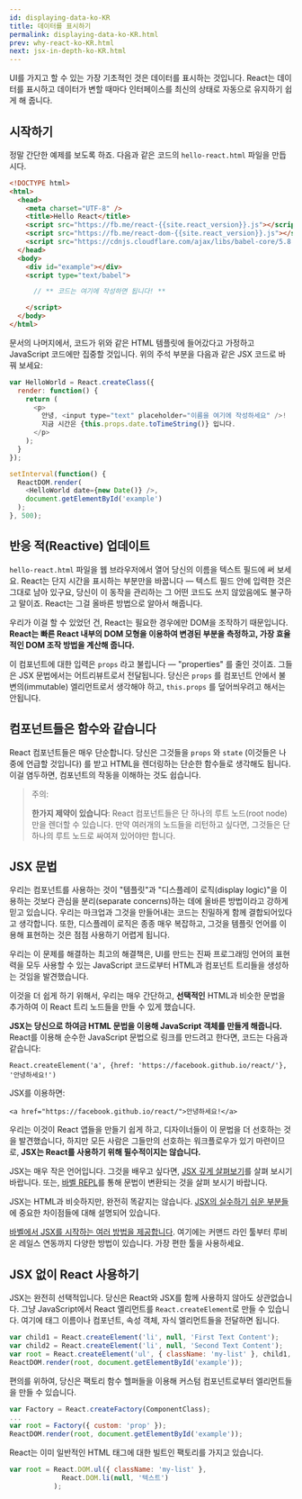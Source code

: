 ```yaml
---
id: displaying-data-ko-KR
title: 데이터를 표시하기
permalink: displaying-data-ko-KR.html
prev: why-react-ko-KR.html
next: jsx-in-depth-ko-KR.html
---
```


UI를 가지고 할 수 있는 가장 기초적인 것은 데이터를 표시하는 것입니다. React는 데이터를 표시하고 데이터가 변할 때마다 인터페이스를 최신의 상태로 자동으로 유지하기 쉽게 해 줍니다.

## 시작하기

정말 간단한 예제를 보도록 하죠. 다음과 같은 코드의 `hello-react.html` 파일을 만듭시다.

```html
<!DOCTYPE html>
<html>
  <head>
    <meta charset="UTF-8" />
    <title>Hello React</title>
    <script src="https://fb.me/react-{{site.react_version}}.js"></script>
    <script src="https://fb.me/react-dom-{{site.react_version}}.js"></script>
    <script src="https://cdnjs.cloudflare.com/ajax/libs/babel-core/5.8.23/browser.min.js"></script>
  </head>
  <body>
    <div id="example"></div>
    <script type="text/babel">

      // ** 코드는 여기에 작성하면 됩니다! **

    </script>
  </body>
</html>
```

문서의 나머지에서, 코드가 위와 같은 HTML 템플릿에 들어갔다고 가정하고 JavaScript 코드에만 집중할 것입니다. 위의 주석 부분을 다음과 같은 JSX 코드로 바꿔 보세요:

```javascript
var HelloWorld = React.createClass({
  render: function() {
    return (
      <p>
        안녕, <input type="text" placeholder="이름을 여기에 작성하세요" />!
        지금 시간은 {this.props.date.toTimeString()} 입니다.
      </p>
    );
  }
});

setInterval(function() {
  ReactDOM.render(
    <HelloWorld date={new Date()} />,
    document.getElementById('example')
  );
}, 500);
```

## 반응 적(Reactive) 업데이트

`hello-react.html` 파일을 웹 브라우저에서 열어 당신의 이름을 텍스트 필드에 써 보세요. React는 단지 시간을 표시하는 부분만을 바꿉니다 — 텍스트 필드 안에 입력한 것은 그대로 남아 있구요, 당신이 이 동작을 관리하는 그 어떤 코드도 쓰지 않았음에도 불구하고 말이죠. React는 그걸 올바른 방법으로 알아서 해줍니다.

우리가 이걸 할 수 있었던 건, React는 필요한 경우에만 DOM을 조작하기 때문입니다. **React는 빠른 React 내부의 DOM 모형을 이용하여 변경된 부분을 측정하고, 가장 효율적인 DOM 조작 방법을 계산해 줍니다.**

이 컴포넌트에 대한 입력은 `props` 라고 불립니다 — "properties" 를 줄인 것이죠. 그들은 JSX 문법에서는 어트리뷰트로서 전달됩니다. 당신은 `props` 를 컴포넌트 안에서 불변의(immutable) 엘리먼트로서 생각해야 하고, `this.props` 를 덮어씌우려고 해서는 안됩니다.

## 컴포넌트들은 함수와 같습니다

React 컴포넌트들은 매우 단순합니다. 당신은 그것들을 `props` 와 `state` (이것들은 나중에 언급할 것입니다) 를 받고 HTML을 렌더링하는 단순한 함수들로 생각해도 됩니다. 이걸 염두하면, 컴포넌트의 작동을 이해하는 것도 쉽습니다.

> 주의:
>
> **한가지 제약이 있습니다**: React 컴포넌트들은 단 하나의 루트 노드(root node)만을 렌더할 수 있습니다. 만약 여러개의 노드들을 리턴하고 싶다면, 그것들은 단 하나의 루트 노드로 싸여져 있어야만 합니다.

## JSX 문법

우리는 컴포넌트를 사용하는 것이 "템플릿"과 "디스플레이 로직(display logic)"을 이용하는 것보다 관심을 분리(separate concerns)하는 데에 올바른 방법이라고 강하게 믿고 있습니다. 우리는 마크업과 그것을 만들어내는 코드는 친밀하게 함께 결합되어있다고 생각합니다. 또한, 디스플레이 로직은 종종 매우 복잡하고, 그것을 템플릿 언어를 이용해 표현하는 것은 점점 사용하기 어렵게 됩니다.

우리는 이 문제를 해결하는 최고의 해결책은, UI를 만드는 진짜 프로그래밍 언어의 표현력을 모두 사용할 수 있는 JavaScript 코드로부터 HTML과 컴포넌트 트리들을 생성하는 것임을 발견했습니다.

이것을 더 쉽게 하기 위해서, 우리는 매우 간단하고, **선택적인** HTML과 비슷한 문법을 추가하여 이 React 트리 노드들을 만들 수 있게 했습니다.

**JSX는 당신으로 하여금 HTML 문법을 이용해 JavaScript 객체를 만들게 해줍니다.** React를 이용해 순수한 JavaScript 문법으로 링크를 만드려고 한다면, 코드는 다음과 같습니다:

`React.createElement('a', {href: 'https://facebook.github.io/react/'}, '안녕하세요!')`

JSX를 이용하면:

`<a href="https://facebook.github.io/react/">안녕하세요!</a>`

우리는 이것이 React 앱들을 만들기 쉽게 하고, 디자이너들이 이 문법을 더 선호하는 것을 발견했습니다, 하지만 모든 사람은 그들만의 선호하는 워크플로우가 있기 마련이므로, **JSX는 React를 사용하기 위해 필수적이지는 않습니다.**

JSX는 매우 작은 언어입니다. 그것을 배우고 싶다면, [JSX 깊게 살펴보기](/docs/docs/02.1-jsx-in-depth.ko-KR.md)를 살펴 보시기 바랍니다. 또는, [바벨 REPL](https://babeljs.io/repl/)를 통해 문법이 변환되는 것을 살펴 보시기 바랍니다.

JSX는 HTML과 비슷하지만, 완전히 똑같지는 않습니다. [JSX의 실수하기 쉬운 부분들](/docs/docs/02.3-jsx-gotchas.ko-KR.md)에 중요한 차이점들에 대해 설명되어 있습니다.

[바벨에서 JSX를 시작하는 여러 방법을 제공합니다](http://babeljs.io/docs/setup/). 여기에는 커맨드 라인 툴부터 루비 온 레일스 연동까지 다양한 방법이 있습니다. 가장 편한 툴을 사용하세요.

## JSX 없이 React 사용하기

JSX는 완전히 선택적입니다. 당신은 React와 JSX를 함께 사용하지 않아도 상관없습니다. 그냥 JavaScript에서 React 엘리먼트를 `React.createElement`로 만들 수 있습니다. 여기에 태그 이름이나 컴포넌트, 속성 객체, 자식 엘리먼트들을 전달하면 됩니다.

```javascript
var child1 = React.createElement('li', null, 'First Text Content');
var child2 = React.createElement('li', null, 'Second Text Content');
var root = React.createElement('ul', { className: 'my-list' }, child1, child2);
ReactDOM.render(root, document.getElementById('example'));
```

편의를 위하여, 당신은 팩토리 함수 헬퍼들을 이용해 커스텀 컴포넌트로부터 엘리먼트들을 만들 수 있습니다.

```javascript
var Factory = React.createFactory(ComponentClass);
...
var root = Factory({ custom: 'prop' });
ReactDOM.render(root, document.getElementById('example'));
```

React는 이미 일반적인 HTML 태그에 대한 빌트인 팩토리를 가지고 있습니다.

```javascript
var root = React.DOM.ul({ className: 'my-list' },
             React.DOM.li(null, '텍스트')
           );
```
